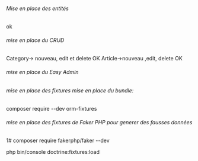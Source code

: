 ###### Mise en place des entités 

ok

###### mise en place du CRUD 
Category-> nouveau, edit et delete OK
Article->nouveau ,edit, delete  OK

###### mise en place du Easy Admin

###### mise en place des fixtures mise en place du bundle:
composer require --dev orm-fixtures

###### mise en place des fixtures de Faker PHP pour generer des fausses données
1# composer require fakerphp/faker  --dev

php bin/console doctrine:fixtures:load

